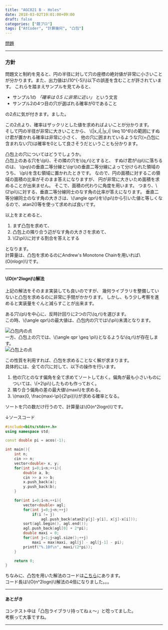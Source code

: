 ```yaml
---
title: "AGC021 B - Holes"
date: 2018-03-02T19:01:00+09:00
draft: false
categories: ["竸プロ"]
tags: ["AtCoder", "計算幾何", "凸包"]
---
```


[問題](https://beta.atcoder.jp/contests/agc021/tasks/agc021_b)
<!--more-->
***

### 方針

問題文と制約を見ると、円の半径に対して穴の座標の絶対値が非常に小さいことが分かります。また、出力値は\\(10^{-5}\\)以下の誤差を含むことが許されています。
これらを踏まえサンプルを見てみると、  

- サンプル1の _「確率は 0.5 に非常に近い」_ という文言
- サンプル2の4つ目の穴が選ばれる確率が0であること

の2点に気が付きます。ました。

この2点より、確率はザックリとした値を求めればよいことが分かります。  
そして円の半径が非常に大きいことから、
\\(|x_i|,|y_i| \leq 10^6\\)の範囲にすぬけ君が置かれる確率は非常に小さく、
他の穴に囲まれているような穴(=凸包に含まれない穴)は確率を0として良さそうだということも分かります。

凸包上の穴についてはどうでしょうか。  
凸包上のある穴を\\(p\\)、その隣の穴を\\(q,r\\)とすると、
すぬけ君が\\(p\\)に落ちるのは、
\\(pq\\)の垂直二等分線と\\(qr\\)の垂直二等分線によって分けられた領域のうち、
\\(p\\)を含む領域に置かれたときです。
なので、円の面積に対するこの領域の面積の比率がそのまま答えになりますが、
円が非常に大きいため面積を求めることが出来ません。
そこで、面積の代わりに角度を用います。
つまり、\\(2\pi\\)に対する、垂直二等分線同士のなす角の比率が答えになります。
垂直二等分線同士のなす角の大きさは、\\(\angle qpr\\)を\\(\pi\\)から引いた値と等しくなるので、atan2()等を使って求めれば良いです。

以上をまとめると、

1. まず凸包を求めて、
1. 凸包上の隣り合う辺がなす角の大きさを求めて、
1. \\(2\pi\\)に対する割合を答えとする

となります。  
計算量は、凸包を求めるのにAndrew's Monotone Chainを用いれば\\(O(nlogn)\\)です。

***

#### \\(O(n^2logn)\\)解法

上記の解法をそのまま実装しても良いのですが、
幾何ライブラリを整備していないと凸包を求めるのに非常に手間がかかります。
しかし、もう少し考察を進めると実装量をぐんと減らすことが出来ます。

ある穴\\(p\\)を中心に、反時計回りに2つの穴\\(q,r\\)を選びます。  
この時、\\(\angle qpr\\)の最大値は、凸包内の穴では\\(\pi\\)未満となります。

![凸包内の点](/images/post/2018-03-02-agc012b/picture1.png)  
一方、凸包上の穴では、\\(\angle qpr \geq \pi\\)となるような\\(q,r\\)が存在します。  
![凸包上の点](/images/post/2018-03-02-agc012b/picture2.png)  

この性質を利用すれば、凸包を求めることなく解が求まります。  
具体的には、全ての穴に対して、以下の操作を行います。

1. 他の穴とのなす偏角を全て求めてソートしておく。偏角が最も小さいものについては、\\(+2\pi\\)したものも作っておく。
1. 隣り合う偏角の差の最大値\\(maxi\\)を求める。
1. \\(max(0, \frac{maxi-\pi}{2\pi})\\)が求める確率となる。

ソートを穴の数だけ行うので、計算量は\\(O(n^2logn)\\)です。

↓ソースコード
```C++
#include<bits/stdc++.h>
using namespace std;

const double pi = acos(-1);

int main(){
    int n;
    cin >> n;
    vector<double> x, y;
    for(int i=0;i<n;++i){
        double a, b;
        cin >> a >> b;
        x.push_back(a);
        y.push_back(b);
    }

    for(int i=0;i<n;++i){
        vector<double> agl;
        for(int j=0;j<n;++j)
            if(i != j)
                agl.push_back(atan2(y[j]-y[i], x[j]-x[i]));
        sort(agl.begin(), agl.end());
        agl.push_back(agl[0] + 2*pi);
        double maxi = 0;
        for(int j=1;j<agl.size();++j)
            maxi = max(maxi, agl[j] - agl[j-1] - pi);
        printf("%.10f\n", maxi/(2*pi));
    }

    return 0;
}
```

ちなみに、凸包を用いた解法のコードは[こちら](https://gist.github.com/mzsrkeen10/2d9b72915a4c8098b7582fb2bff7a429)にあります。  
コード長は\\(O(n^2logn)\\)解法の4倍になりました。。。

***

#### あとがき

コンテスト中は「凸包ライブラリ持ってねぇ〜」と唸ってました。  
考察って大事ですね。

***
